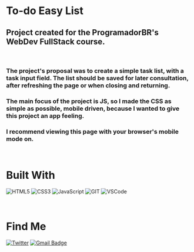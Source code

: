# To-do Easy List
## Project created for the ProgramadorBR's WebDev FullStack course.

<br>

### The project's proposal was to create a simple task list, with a task input field. The list should be saved for later consultation, after refreshing the page or when closing and returning.
### The main focus of the project is JS, so I made the CSS as simple as possible, mobile driven, because I wanted to give this project an app feeling.
### I recommend viewing this page with your browser's mobile mode on.

<br>

# Built With
 <img src="https://img.shields.io/badge/HTML5-E34F26?style=for-the-badge&logo=html5&logoColor=white" alt="HTML5"> <img src="https://img.shields.io/badge/CSS3-1572B6?style=for-the-badge&logo=css3&logoColor=white" ALT="CSS3"> <img src="https://img.shields.io/badge/JavaScript-F7DF1E?style=for-the-badge&logo=javascript&logoColor=black" alt="JavaScript"> <img src="https://img.shields.io/badge/Git-F05032?style=for-the-badge&logo=git&logoColor=white" alt="GIT"> <img src="https://img.shields.io/badge/Visual_Studio_Code-0078D4?style=for-the-badge&logo=visual%20studio%20code&logoColor=white" alt="VSCode">

<br>

# Find Me
[![Twitter](https://img.shields.io/twitter/url/https/twitter.com/cloudposse.svg?style=social&label=Follow@guilhermerera)](https://twitter.com/guilhermerera) [![Gmail Badge](https://img.shields.io/badge/-guilhermerera@gmail.com-f24f4f?style=flat-square&logo=Gmail&logoColor=white&link=mailto:guilhermerera@gmail.com)](mailto:guilhermerera@gmail.com)
